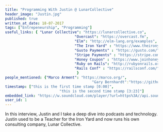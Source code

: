 ```yaml
---
title: "Programming With Justin @ LunarCollective"
header_image: "Justin.jpg" 
published: true
written_at_date: 18-07-2017
tags: ["Entrepeneurship", "Programming"]
useful_links: { "Lunar Collective": "https://lunarcollective.co",
								"Overcast": "https://overcast.fm",
								"Elm": "http://elm-lang.org/examples",
								"The Iron Yard" : "https://www.theironyard.com/",
								"Gusto Payments" : "https://gusto.com/",
								"Stripe Payments" : "https://stripe.com/",
								"Honey Coupon" : "https://www.joinhoney.com/",
								"Ruby on Rails": "http://rubyonrails.org/",
								"Rails Conf" : "https://railsconf.com/"
								 }
people_mentioned: {"Marco Arment": "https://marco.org/",
										"Gary Bernhardt":"https://github.com/garybernhardt" }
timestamp: ["this is the first time stamp [0:00]",
						 "this is the second time stamp [3:23]"]
embedded_link: "https://w.soundcloud.com/player/?url=https%3A//api.soundcloud.com/tracks/334150497"
user_id: 1
---
```


In this interview, Justin and I take a deep dive into podcasts and technology.
Justin used to be a Teacher for the Iron Yard and now runs his own consulting company, Lunar Collective.
